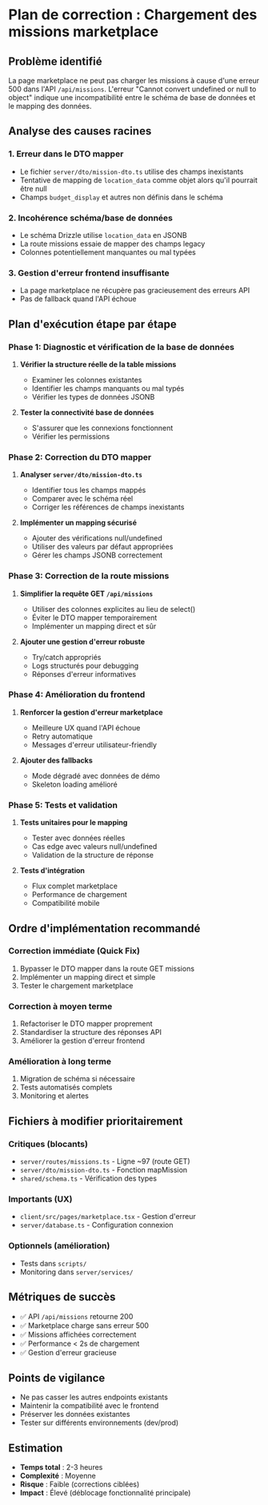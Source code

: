 
# Plan de correction : Chargement des missions marketplace

## Problème identifié
La page marketplace ne peut pas charger les missions à cause d'une erreur 500 dans l'API `/api/missions`. L'erreur "Cannot convert undefined or null to object" indique une incompatibilité entre le schéma de base de données et le mapping des données.

## Analyse des causes racines

### 1. Erreur dans le DTO mapper
- Le fichier `server/dto/mission-dto.ts` utilise des champs inexistants
- Tentative de mapping de `location_data` comme objet alors qu'il pourrait être null
- Champs `budget_display` et autres non définis dans le schéma

### 2. Incohérence schéma/base de données
- Le schéma Drizzle utilise `location_data` en JSONB
- La route missions essaie de mapper des champs legacy
- Colonnes potentiellement manquantes ou mal typées

### 3. Gestion d'erreur frontend insuffisante
- La page marketplace ne récupère pas gracieusement des erreurs API
- Pas de fallback quand l'API échoue

## Plan d'exécution étape par étape

### Phase 1: Diagnostic et vérification de la base de données
1. **Vérifier la structure réelle de la table missions**
   - Examiner les colonnes existantes
   - Identifier les champs manquants ou mal typés
   - Vérifier les types de données JSONB

2. **Tester la connectivité base de données**
   - S'assurer que les connexions fonctionnent
   - Vérifier les permissions

### Phase 2: Correction du DTO mapper
1. **Analyser `server/dto/mission-dto.ts`**
   - Identifier tous les champs mappés
   - Comparer avec le schéma réel
   - Corriger les références de champs inexistants

2. **Implémenter un mapping sécurisé**
   - Ajouter des vérifications null/undefined
   - Utiliser des valeurs par défaut appropriées
   - Gérer les champs JSONB correctement

### Phase 3: Correction de la route missions
1. **Simplifier la requête GET `/api/missions`**
   - Utiliser des colonnes explicites au lieu de select()
   - Éviter le DTO mapper temporairement
   - Implémenter un mapping direct et sûr

2. **Ajouter une gestion d'erreur robuste**
   - Try/catch appropriés
   - Logs structurés pour debugging
   - Réponses d'erreur informatives

### Phase 4: Amélioration du frontend
1. **Renforcer la gestion d'erreur marketplace**
   - Meilleure UX quand l'API échoue
   - Retry automatique
   - Messages d'erreur utilisateur-friendly

2. **Ajouter des fallbacks**
   - Mode dégradé avec données de démo
   - Skeleton loading amélioré

### Phase 5: Tests et validation
1. **Tests unitaires pour le mapping**
   - Tester avec données réelles
   - Cas edge avec valeurs null/undefined
   - Validation de la structure de réponse

2. **Tests d'intégration**
   - Flux complet marketplace
   - Performance de chargement
   - Compatibilité mobile

## Ordre d'implémentation recommandé

### Correction immédiate (Quick Fix)
1. Bypasser le DTO mapper dans la route GET missions
2. Implémenter un mapping direct et simple
3. Tester le chargement marketplace

### Correction à moyen terme
1. Refactoriser le DTO mapper proprement
2. Standardiser la structure des réponses API
3. Améliorer la gestion d'erreur frontend

### Amélioration à long terme
1. Migration de schéma si nécessaire
2. Tests automatisés complets
3. Monitoring et alertes

## Fichiers à modifier prioritairement

### Critiques (blocants)
- `server/routes/missions.ts` - Ligne ~97 (route GET)
- `server/dto/mission-dto.ts` - Fonction mapMission
- `shared/schema.ts` - Vérification des types

### Importants (UX)
- `client/src/pages/marketplace.tsx` - Gestion d'erreur
- `server/database.ts` - Configuration connexion

### Optionnels (amélioration)
- Tests dans `scripts/`
- Monitoring dans `server/services/`

## Métriques de succès
- ✅ API `/api/missions` retourne 200
- ✅ Marketplace charge sans erreur 500
- ✅ Missions affichées correctement
- ✅ Performance < 2s de chargement
- ✅ Gestion d'erreur gracieuse

## Points de vigilance
- Ne pas casser les autres endpoints existants
- Maintenir la compatibilité avec le frontend
- Préserver les données existantes
- Tester sur différents environnements (dev/prod)

## Estimation
- **Temps total** : 2-3 heures
- **Complexité** : Moyenne
- **Risque** : Faible (corrections ciblées)
- **Impact** : Élevé (déblocage fonctionnalité principale)
